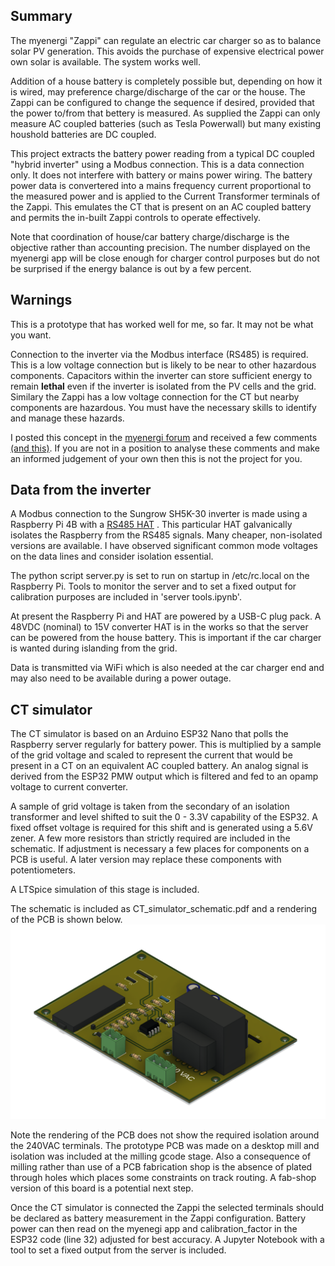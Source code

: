 ## Summary
The myenergi "Zappi" can regulate an electric car charger so as to balance solar PV generation.  This avoids the purchase of expensive electrical power own solar is available.  The system works well.  

Addition of a house battery is completely possible but, depending on how it is wired, may preference charge/discharge of the car or the house. The Zappi can be configured to change the sequence if desired, provided that the power to/from that bettery is measured.   As supplied the Zappi can only measure AC coupled batteries (such as Tesla Powerwall) but many existing houshold batteries are DC coupled.

This project extracts the battery power reading from a typical DC coupled "hybrid inverter" using a Modbus connection.  This is a data connection only.  It does not interfere with battery or mains power wiring.   The battery power data is convertered into a mains frequency current proportional to the measured power and is applied to the Current Transformer terminals of the Zappi.  This emulates the CT that is present on an AC coupled battery and permits the in-built Zappi controls to operate effectively.

Note that coordination of house/car battery charge/discharge is the objective rather than accounting precision.  The number displayed on the myenergi app will be close enough for charger control purposes but do not be surprised if the energy balance is out by a few percent.

## Warnings
This is a prototype that has worked well for me, so far.   It may not be what you want.

Connection to the inverter via the Modbus interface (RS485) is required.  This is a low voltage connection but is likely to be near to other hazardous components.  Capacitors within the inverter can store sufficient energy to remain **lethal** even if the inverter is isolated from the PV cells and the grid.  Similary the Zappi has a low voltage connection for the CT but nearby components are hazardous.   You must have the necessary skills to identify and manage these hazards. 

I posted this concept in the [myenergi forum](https://myenergi.info/viewtopic.php?p=132908#p132908)   and received a few comments [(and this)](https://myenergi.info/viewtopic.php?p=133013#p133013).  If you are not in a position to analyse these comments and make an informed judgement of your own then this is not the project for you.

## Data from the inverter
A Modbus connection to the Sungrow SH5K-30 inverter is made using a Raspberry Pi 4B with a [RS485 HAT](https://www.waveshare.com/rs485-can-hat-b.htm) .  This particular HAT galvanically isolates the Raspberry from the RS485 signals.  Many cheaper, non-isolated versions are available.  I have observed significant common mode voltages on the data lines and consider isolation essential.  

The python script server.py is set to run on startup in /etc/rc.local on the Raspberry Pi.  Tools to monitor the server and to set a fixed output for calibration purposes are included in 'server tools.ipynb'.

At present the Raspberry Pi and HAT are powered by a USB-C plug pack.  A 48VDC (nominal) to 15V converter HAT is in the works so that the server can be powered from the house battery.  This is important if the car charger is wanted during islanding from the grid.

Data is transmitted via WiFi which is also needed at the car charger end and may also need to be available during a power outage.

## CT simulator
The CT simulator is based on an Arduino ESP32 Nano that polls the Raspberry server regularly for battery power.  This is multiplied by a sample of the grid voltage and scaled to represent the current that would be present in a CT on an equivalent AC coupled battery.  An analog signal is derived from the ESP32 PMW output which is filtered and fed to an opamp voltage to current converter.  

A sample of grid voltage is taken from the secondary of an isolation transformer and level shifted to suit the 0 - 3.3V capability of the ESP32.  A fixed offset voltage is required for this shift and is generated using a 5.6V zener.  A few more resistors than strictly required are included in the schematic.  If adjustment is necessary a few places for components on a PCB is useful.  A later version may replace these components with potentiometers.

A LTSpice simulation of this stage is included.

The schematic is included as CT_simulator_schematic.pdf and a rendering of the PCB is shown below.
![PCB](CT_simulator_PCB.png) 

Note the rendering of the PCB does not show the required isolation around the 240VAC terminals.  The prototype PCB was made on a desktop mill and isolation was included at the milling gcode stage.   Also a consequence of milling rather than use of a PCB fabrication shop is the absence of plated through holes which places some constraints on track routing.  A fab-shop version of this board is a potential next step.

Once the CT simulator is connected the Zappi the selected terminals should be declared as battery measurement in the Zappi configuration.  Battery power can then read on the myenegi app and calibration_factor in the ESP32 code (line 32) adjusted for best accuracy.  A Jupyter Notebook with a tool to set a fixed output from the server is included.

